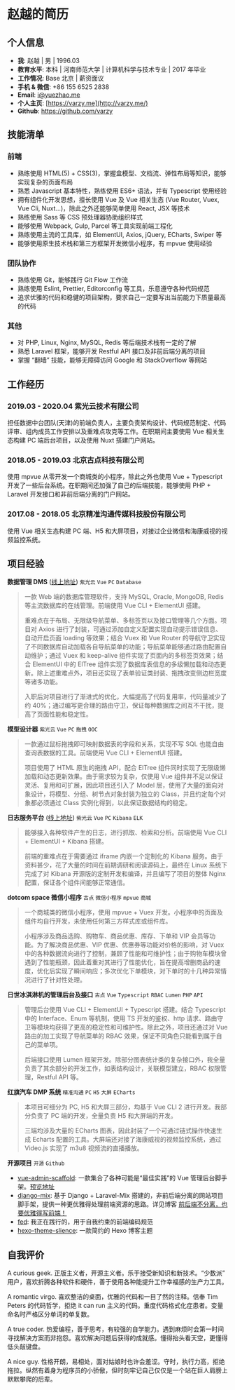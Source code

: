 # 赵越的简历

## 个人信息

- **我**: 赵越 | 男 | 1996.03
- **教育水平**: 本科 | 河南师范大学 | 计算机科学与技术专业 | 2017 年毕业
- **工作情况**: Base 北京 | 薪资面议
- **手机 & 微信**: +86 155 6525 2838
- **Email**: i@yuezhao.me
- **个人主页**: [https://varzy.me](http://varzy.me/)
- **Github**: <https://github.com/varzy>

## 技能清单

### 前端

- 熟练使用 HTML(5) + CSS(3)，掌握盒模型、文档流、弹性布局等知识，能够实现复杂的页面布局
- 熟悉 Javascript 基本特性，熟练使用 ES6+ 语法，并有 Typescript 使用经验
- 拥有组件化开发思想，擅长使用 Vue 及 Vue 相关生态 (Vue Router, Vuex, Vue Cli, Nuxt...)，除此之外还能够简单使用 React, JSX 等技术
- 熟练使用 Sass 等 CSS 预处理器协助组织样式
- 能够使用 Webpack, Gulp, Parcel 等工具实现前端工程化
- 熟练使用主流的工具库，如 ElementUI, Axios, jQuery, ECharts, Swiper 等
- 能够使用原生技术栈和第三方框架开发微信小程序，有 mpvue 使用经验

### 团队协作

- 熟练使用 Git，能够践行 Git Flow 工作流
- 熟练使用 Eslint, Prettier, Editorconfig 等工具，乐意遵守各种代码规范
- 追求优雅的代码和稳健的项目架构，要求自己一定要写出当前能力下质量最高的代码

### 其他

- 对 PHP, Linux, Nginx, MySQL, Redis 等后端技术栈有一定的了解
- 熟悉 Laravel 框架，能够开发 Restful API 接口及非前后端分离的项目
- 掌握 “翻墙” 技能，能够无障碍访问 Google 和 StackOverflow 等网站

## 工作经历

### 2019.03 - 2020.04 紫光云技术有限公司

担任数据中台团队(天津)的前端负责人，主要负责架构设计、代码规范制定、代码评审、组内成员工作安排以及重难点攻克等工作。在职期间主要使用 Vue 相关生态构建 PC 端后台项目，以及使用 Nuxt 搭建门户网站。

### 2018.05 - 2019.03 北京古点科技有限公司

使用 mpvue 从零开发一个商城类的小程序，除此之外也使用 Vue + Typescript 开发了一些后台系统。在职期间还加强了自己的后端技能，能够使用 PHP + Laravel 开发接口和非前后端分离的门户网站。

### 2017.08 - 2018.05 北京精准沟通传媒科技股份有限公司

使用 Vue 相关生态构建 PC 端、H5 和大屏项目，对接过企业微信和海康威视的视频监控系统。

## 项目经验

**数据管理 DMS** ([线上地址](https://www.unicloud.com/product/dms)) `紫光云` `Vue` `PC` `Database`

> 一款 Web 端的数据库管理软件，支持 MySQL, Oracle, MongoDB, Redis 等主流数据库的在线管理。前端使用 Vue CLI + ElementUI 搭建。
>
> 重难点在于布局、无限级导航菜单、多标签页以及接口管理等几个方面。项目对 Axios 进行了封装，可通过添加自定义配置实现自动提示错误信息、自动开启页面 loading 等效果；结合 Vuex 和 Vue Router 的导航守卫实现了不同数据库自动加载各自导航菜单的功能；导航菜单能够通过路由配置自动维护；通过 Vuex 和 keep-alive 组件实现了页面内的多标签页效果；结合 ElementUI 中的 ElTree 组件实现了数据库表信息的多级懒加载和动态更新。除上述重难点外，项目还实现了表单验证类封装、拖拽改变侧边栏宽度等诸多功能。
>
> 入职后对项目进行了渐进式的优化，大幅提高了代码复用率，代码量减少了约 40%；通过编写更合理的路由守卫，保证每种数据库之间互不干扰，提高了页面性能和稳定性。

**模型设计器** `紫光云` `Vue` `PC` `拖拽` `OOC`

> 一款通过鼠标拖拽即可映射数据表的字段和关系，实现不写 SQL 也能自由查询表数据的工具。前端使用 Vue CLI + ElementUI 搭建。
>
> 项目使用了 HTML 原生的拖拽 API，配合 ElTree 组件同时实现了无限级懒加载和动态更新效果。由于需求较为复杂，仅使用 Vue 组件并不足以保证灵活、复用和可扩展，因此项目还引入了 Model 层，使用了大量的面向对象设计，将模型、分组、树节点对象封装为独立的 Class，并且约定每个对象都必须通过 Class 实例化得到，以此保证数据结构的稳定。

**日志服务平台** ([线上地址](https://www.unicloud.com/product/logservice)) `紫光云` `Vue` `PC` `Kibana` `ELK`

> 能够接入各种软件产生的日志，进行抓取、检索和分析。前端使用 Vue CLI + ElementUI + Kibana 搭建。
>
> 前端的重难点在于需要通过 iframe 内嵌一个定制化的 Kibana 服务。由于资料甚少，花了大量的时间在前期调研和阅读源码上，最终在 Linux 系统下完成了对 Kibana 开源版的定制开发和编译，并且编写了项目的整体 Nginx 配置，保证各个组件间能够正常通信。

**dotcom space 微信小程序** `古点` `微信小程序` `mpvue` `商城`

> 一个商城类的微信小程序，使用 mpvue + Vuex 开发。小程序中的页面及组件均自行开发，未使用任何第三方样式库或组件库。
>
> 小程序涉及商品选购、购物车、商品优惠、库存、下单和 VIP 会员等功能。为了解决商品优惠、VIP 优惠、优惠券等功能对价格的影响，对 Vuex 中的各种数据流向进行了控制，兼顾了性能和可维护性；由于购物车模块曾遇到了性能瓶颈，因此着重对其进行了性能优化，旨在提高增删商品的速度，优化后实现了瞬间响应；多次优化下单模块，对下单时的十几种异常情况进行了针对性处理。

**日世冰淇淋机的管理后台及接口** `古点` `Vue` `Typescript` `RBAC` `Lumen` `PHP` `API`

> 管理后台使用 Vue CLI + ElementUI + Typescript 搭建。结合 Typescript 中的 Interface、Enum 等机制，使用 TS 开发的鉴权、http 请求、路由守卫等模块均获得了更高的稳定性和可维护性。除此之外，项目还通过对 Vue 路由的加工实现了导航菜单的 RBAC 效果，保证不同角色只能看到属于自己的菜单项。
>
> 后端接口使用 Lumen 框架开发。除部分图表统计类的复杂接口外，我全量负责了其余部分的开发工作，如表结构设计，关联模型建立，RBAC 权限管理，Restful API 等。

**红旗汽车 DMP 系统** `精准沟通` `PC` `H5` `大屏` `ECharts`

> 本项目可细分为 PC, H5 和大屏三部分，均基于 Vue CLI 2 进行开发。我部分负责了 PC 端的开发，全量负责 H5 和大屏端的开发。
>
> 三端均涉及大量的 ECharts 图表，因此封装了一个可通过链式操作快速生成 Echarts 配置的工具。大屏端还对接了海康威视的视频监控系统，通过 Video.js 实现了 m3u8 视频流的直播播放。

**开源项目** `开源` `Github`

- [vue-admin-scaffold](https://github.com/varzy/vue-admin-scaffold): 一款集合了各种可能是“最佳实践”的 Vue 管理后台脚手架。[预览地址](https://varzy.me/vue-admin-scaffold/)
- [django-mix](https://github.com/varzy/django-mix): 基于 Django + Laravel-Mix 搭建的，非前后端分离的网站项目脚手架，提供一种更优雅得处理前端资源的思路。详见博客 [前后端不分离，也要优雅得写前端！](https://varzy.me/blog/2019/eleganter-site-fe/)
- [fed](https://varzy.me/fed/): 我正在践行的，用于自我约束的前端编码规范
- [hexo-theme-slience](https://github.com/varzy/hexo-theme-slience): 一款简约的 Hexo 博客主题

## 自我评价

A curious geek. 正版主义者，开源主义者。乐于接受新知识和新技术。“少数派” 用户，喜欢折腾各种软件和硬件，善于使用各种能提升工作幸福感的生产力工具。

A romantic virgo. 喜欢整洁的桌面，优雅的代码和一目了然的注释。信奉 Tim Peters 的代码哲学，拒绝 it can run 主义的代码。重度代码格式化症患者。变量命名时严格区分单词的单复数。

A true coder. 热爱编程，善于思考，有较强的自学能力。遇到麻烦时会第一时间寻找解决方案而非抱怨。喜欢解决问题后获得的成就感。懂得抬头看天空，更懂得低头敲键盘。

A nice guy. 性格开朗，易相处，面对姑娘时也许会羞涩。守时，执行力高，拒绝拖拉。纵然有着身为程序员的小骄傲，但时刻牢记自己仅仅是一个站在巨人肩膀上默默攀爬的后辈。
